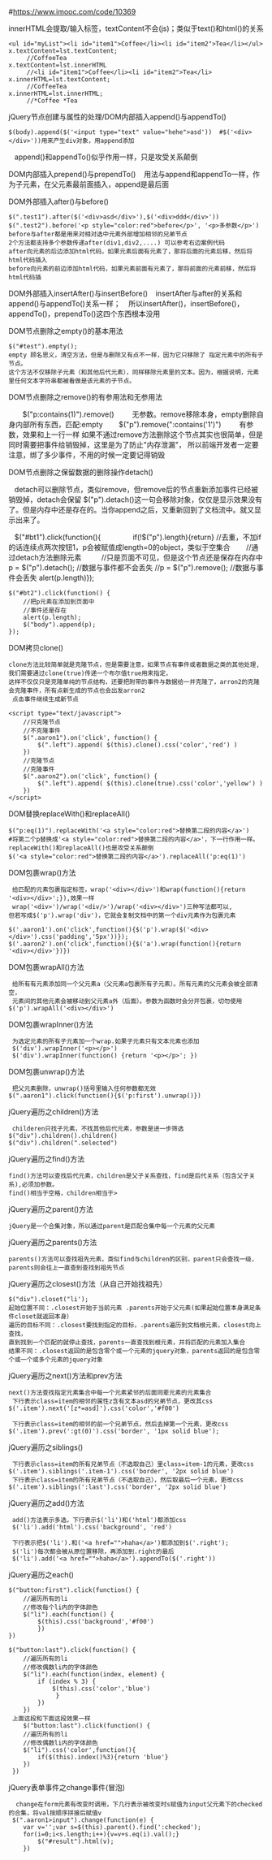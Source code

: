 #https://www.imooc.com/code/10369

innerHTML会提取/输入标签，textContent不会(js)；类似于text()和html()的关系

	<ul id="myList"><li id="item1">Coffee</li><li id="item2">Tea</li></ul>
	x.textContent=lst.textContent;
		 //CoffeeTea
	x.textContent=lst.innerHTML
		 //<li id="item1">Coffee</li><li id="item2">Tea</li>
	x.innerHTML=lst.textContent;
		 //CoffeeTea
	x.innerHTML=lst.innerHTML;
	 	 //*Coffee *Tea
			
jQuery节点创建与属性的处理/DOM内部插入append()与appendTo()

    $(body).append($('<input type="text" value="hehe">asd'))  #$('<div></div>'))用来产生div对象，用append添加
    append()和appendTo()似乎作用一样，只是攻受关系颠倒
    
DOM内部插入prepend()与prependTo()
    用法与append和appendTo一样，作为子元素，在父元素最前面插入，append是最后面

DOM外部插入after()与before()

    $(".test1").after($('<div>asd</div>'),$('<div>ddd</div>'))
    $(".test2").before('<p style="color:red">before</p>', '<p>多参数</p>')
    before与after都是用来对相对选中元素外部增加相邻的兄弟节点
    2个方法都支持多个参数传递after(div1,div2,....) 可以参考右边案例代码
    after向元素的后边添加html代码，如果元素后面有元素了，那将后面的元素后移，然后将html代码插入
    before向元素的前边添加html代码，如果元素前面有元素了，那将前面的元素前移，然后将html代码插
    
DOM外部插入insertAfter()与insertBefore()
    insertAfter与after的关系和append()与appendTo()关系一样；
    所以insertAfter()，insertBefore()，appendTo()，prependTo()这四个东西根本没用
    
    
DOM节点删除之empty()的基本用法
    
    $("#test").empty();
    empty 顾名思义，清空方法，但是与删除又有点不一样，因为它只移除了 指定元素中的所有子节点。
    这个方法不仅移除子元素（和其他后代元素），同样移除元素里的文本。因为，根据说明，元素里任何文本字符串都被看做是该元素的子节点。

 DOM节点删除之remove()的有参用法和无参用法
 
        $("p:contains(1)").remove()         无参数。remove移除本身，empty删除自身内部所有东西，匹配:empty
        $("p").remove(":contains('1')")         有参数，效果和上一行一样
        如果不通过remove方法删除这个节点其实也很简单，但是同时需要把事件给销毁掉，这里是为了防止"内存泄漏"，
        所以前端开发者一定要注意，绑了多少事件，不用的时候一定要记得销毁
        
DOM节点删除之保留数据的删除操作detach()

    detach可以删除节点，类似remove，但remove后的节点重新添加事件已经被销毁掉，detach会保留
    $("p").detach()这一句会移除对象，仅仅是显示效果没有了。但是内存中还是存在的。当你append之后，又重新回到了文档流中。就又显示出来了。
    
    $("#bt1").click(function(){        
        if(!$("p").length){return} 	//去重，不加if的话连续点两次按钮1，p会被赋值成length=0的object，类似于空集合
        //通过detach方法删除元素  
        //只是页面不可见，但是这个节点还是保存在内存中         
    	p = $("p").detach();	//数据与事件都不会丢失
	//p = $("p").remove();  //数据与事件会丢失
	alert(p.length)});

    $("#bt2").click(function() {
        //把p元素在添加到页面中
        //事件还是存在
		alert(p.length);
        $("body").append(p);
    });

DOM拷贝clone()

	clone方法比较简单就是克隆节点，但是需要注意，如果节点有事件或者数据之类的其他处理,我们需要通过clone(true)传递一个布尔值true用来指定，
	这样不仅仅只是克隆单纯的节点结构，还要把附带的事件与数据给一并克隆了，arron2的克隆会克隆事件，所有点新生成的节点也会出发arron2
	 点击事件继续生成新节点
	
    <script type="text/javascript"> 
        //只克隆节点
    	//不克隆事件
	    $(".aaron1").on('click', function() {  
	        $(".left").append( $(this).clone().css('color','red') )
	    })
    	//克隆节点
    	//克隆事件
	    $(".aaron2").on('click', function() {
	        $(".left").append( $(this).clone(true).css('color','yellow') )
	    })
    </script>
    
DOM替换replaceWith()和replaceAll()
	
	$("p:eq(1)").replaceWith('<a style="color:red">替换第二段的内容</a>')
	#将第二个p替换成'<a style="color:red">替换第二段的内容</a>'，下一行作用一样。replaceWith()和replaceAll()也是攻受关系颠倒
	$('<a style="color:red">替换第二段的内容</a>').replaceAll('p:eq(1)')
	
DOM包裹wrap()方法

	 给匹配的元素包裹指定标签，wrap('<div></div>')和wrap(function(){return '<div></div>';}),效果一样
	 wrap('<div>')/wrap('<div/>')/wrap('<div></div>')三种写法都可以,
	但若写成$('p').wrap('div')，它就会复制文档中的第一个div元素作为包裹元素
	
	$('.aaron1').on('click',function(){$('p').wrap($('<div></div>').css('padding','5px'))});
	$('.aaron2').on('click',function(){$('a').wrap(function(){return '<div></div>'})})
	
DOM包裹wrapAll()方法
	
	 给所有有元素添加同一个父元素a（父元素a包裹所有子元素）。所有元素的父元素会被全部清空，
	 元素间的其他元素会被移动到父元素a外（后面）。参数为函数时会分开包裹，切勿使用
	$('p').wrapAll('<div></div>')
	
DOM包裹wrapInner()方法
	
	 为选定元素的所有子元素加一个wrap.如果子元素只有文本元素也添加
	 $('div').wrapInner('<p></p>')
	 $('div').wrapInner(function() {return '<p></p>'; })
	
DOM包裹unwrap()方法
	
	 把父元素删除，unwrap()括号里输入任何参数都无效
	$(".aaron1").click(function(){$('p:first').unwrap()})

jQuery遍历之children()方法
	
	 childeren只找子元素，不找其他后代元素，参数是进一步筛选
	$("div").children().children()
	$("div").children(".selected")

jQuery遍历之find()方法

	find()方法可以查找后代元素，children是父子关系查找，find是后代关系（包含父子关系),必须加参数。
	find()相当于空格，children相当于>
	
jQuery遍历之parent()方法
	
	jQuery是一个合集对象，所以通过parent是匹配合集中每一个元素的父元素
	
jQuery遍历之parents()方法
	
	parents()方法可以查找祖先元素，类似find与children的区别，parent只会查找一级，parents则会往上一直查到查找到祖先节点
	

jQuery遍历之closest()方法（从自己开始找祖先）

	$("div").closet("li');
	起始位置不同：.closest开始于当前元素 .parents开始于父元素(如果起始位置本身满足条件closet就返回本身）
	遍历的目标不同：.closest要找到指定的目标，.parents遍历到文档根元素，closest向上查找，
	直到找到一个匹配的就停止查找，parents一直查找到根元素，并将匹配的元素加入集合
	结果不同：.closest返回的是包含零个或一个元素的jquery对象，parents返回的是包含零个或一个或多个元素的jquery对象
	
jQuery遍历之next()方法和prev方法
	
	next()方法查找指定元素集合中每一个元素紧邻的后面同辈元素的元素集合
	 下行表示class=item的相邻的属性z含有文本asd的兄弟节点，更改其css
	$('.item').next('[z*=asd]').css('color','#f00')
	
	 下行表示class=item的相邻的前一个兄弟节点，然后去掉第一个元素，更改css
	$('.item').prev(':gt(0)').css('border', '1px solid blue');

jQuery遍历之siblings()
	
	 下行表示class=item的所有兄弟节点（不选取自己）里class=item-1的元素，更改css
	$('.item').siblings('.item-1').css('border', '2px solid blue')
	 下行表示class=item的所有兄弟节点（不选取自己），然后取最后一个元素，更改css
	$('.item').siblings(':last').css('border', '2px solid blue')
	
	
jQuery遍历之add()方法
	
	 add()方法表示多选，下行表示$('li')和('html')都添加css
	 $('li').add('html').css('background', 'red')
	 
	 下行表示把$('li').和('<a href="">haha</a>')都添加到$('.right');
	 $('li')每次都会被从原位置移除，再添加到.right的最后
	 $('li').add('<a href="">haha</a>').appendTo($('.right'))

jQuery遍历之each()
	
	$("button:first").click(function() {
        //遍历所有的li
        //修改每个li内的字体颜色
		$("li").each(function() {
		    $(this).css('background','#f00')
		    })
	})
	
	$("button:last").click(function() {
        //遍历所有的li
        //修改偶数li内的字体颜色
        $("li").each(function(index, element) {
            if (index % 3) {
                $(this).css('color','blue')
           		 }
        	})
    	})
	 上面这段和下面这段效果一样
	    $("button:last").click(function() {
        //遍历所有的li
        //修改偶数li内的字体颜色
        $("li").css('color',function(){
			if($(this).index()%3){return 'blue'}            
		})
   	 })	
	 
jQuery表单事件之change事件(冒泡)	 
	 
	  change在form元素有改变时调用，下几行表示被改变时s赋值为input父元素下的checked的合集，将val按顺序拼接后赋值v
	 $(".aaron1>input").change(function(e) {
		var v='';var s=$(this).parent().find(':checked');
		for(i=0;i<s.length;i++){v=v+s.eq(i).val();}
        	$("#result").html(v);
    	})


